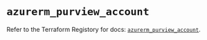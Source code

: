 # `azurerm_purview_account`

Refer to the Terraform Registory for docs: [`azurerm_purview_account`](https://registry.terraform.io/providers/hashicorp/azurerm/3.81.0/docs/resources/purview_account).
